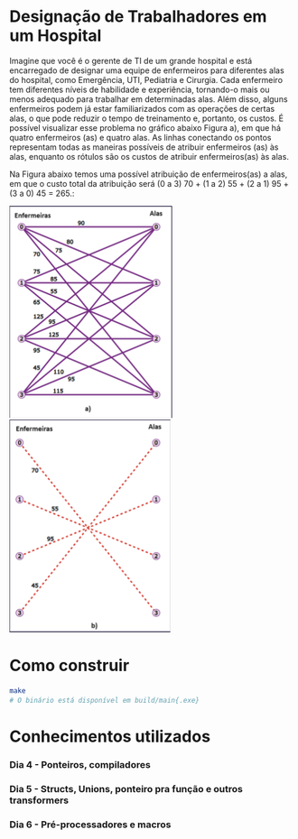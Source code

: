 # Designação de Trabalhadores em um Hospital

Imagine que você é o gerente de TI de um grande hospital e está
encarregado de designar uma equipe de enfermeiros para diferentes alas do
hospital, como Emergência, UTI, Pediatria e Cirurgia. Cada enfermeiro tem
diferentes níveis de habilidade e experiência, tornando-o mais ou menos adequado
para trabalhar em determinadas alas. Além disso, alguns enfermeiros podem já estar
familiarizados com as operações de certas alas, o que pode reduzir o tempo de
treinamento e, portanto, os custos.
É possível visualizar esse problema no gráfico abaixo Figura a), em que há
quatro enfermeiros (as) e quatro alas. As linhas conectando os pontos representam
todas as maneiras possíveis de atribuir enfermeiros (as) às alas, enquanto os rótulos
são os custos de atribuir enfermeiros(as) às alas.

Na Figura abaixo temos uma possível atribuição de enfermeiros(as) a alas, em que o
custo total da atribuição será (0 a 3) 70 + (1 a 2) 55 + (2 a 1) 95 + (3 a 0) 45 =
265.:

![Imagem A](./images/a.png)
![Imagem B](./images/b.png)

# Como construir
```bash
make
# O binário está disponível em build/main{.exe}
```

# Conhecimentos utilizados
### Dia 4 - Ponteiros, compiladores
### Dia 5 - Structs, Unions, ponteiro pra função e outros transformers
### Dia 6 - Pré-processadores e macros